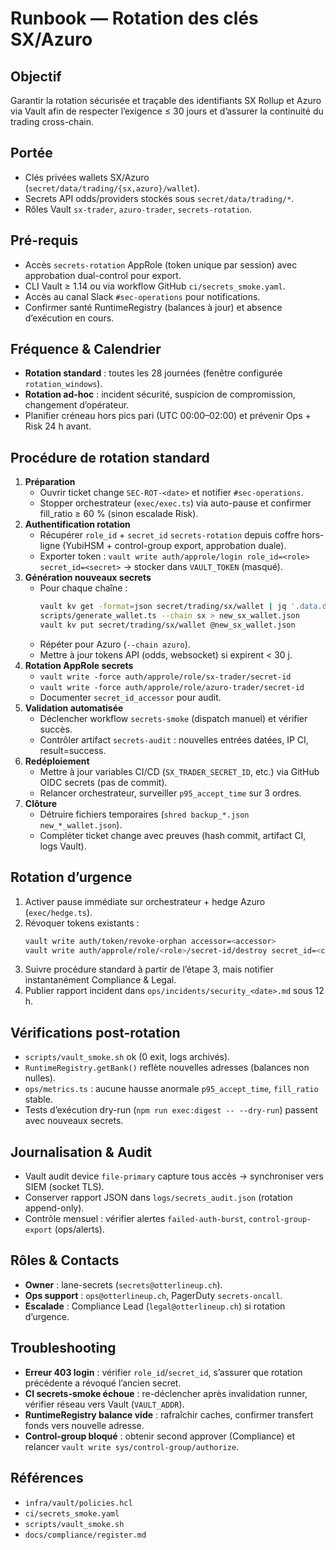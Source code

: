 # Runbook — Rotation des clés SX/Azuro

## Objectif
Garantir la rotation sécurisée et traçable des identifiants SX Rollup et Azuro via Vault afin de respecter l’exigence ≤ 30 jours et d’assurer la continuité du trading cross-chain.

## Portée
- Clés privées wallets SX/Azuro (`secret/data/trading/{sx,azuro}/wallet`).
- Secrets API odds/providers stockés sous `secret/data/trading/*`.
- Rôles Vault `sx-trader`, `azuro-trader`, `secrets-rotation`.

## Pré-requis
- Accès `secrets-rotation` AppRole (token unique par session) avec approbation dual-control pour export.
- CLI Vault ≥ 1.14 ou via workflow GitHub `ci/secrets_smoke.yaml`.
- Accès au canal Slack `#sec-operations` pour notifications.
- Confirmer santé RuntimeRegistry (balances à jour) et absence d’exécution en cours.

## Fréquence & Calendrier
- **Rotation standard** : toutes les 28 journées (fenêtre configurée `rotation_windows`).
- **Rotation ad-hoc** : incident sécurité, suspicion de compromission, changement d’opérateur.
- Planifier créneau hors pics pari (UTC 00:00–02:00) et prévenir Ops + Risk 24 h avant.

## Procédure de rotation standard
1. **Préparation**
   - Ouvrir ticket change `SEC-ROT-<date>` et notifier `#sec-operations`.
   - Stopper orchestrateur (`exec/exec.ts`) via auto-pause et confirmer fill_ratio ≥ 60 % (sinon escalade Risk).
2. **Authentification rotation**
   - Récupérer `role_id` + `secret_id` `secrets-rotation` depuis coffre hors-ligne (YubiHSM + control-group export, approbation duale).
   - Exporter token : `vault write auth/approle/login role_id=<role> secret_id=<secret>` → stocker dans `VAULT_TOKEN` (masqué).
3. **Génération nouveaux secrets**
   - Pour chaque chaîne :
     ```bash
     vault kv get -format=json secret/trading/sx/wallet | jq '.data.data' > backup_sx_<date>.json
     scripts/generate_wallet.ts --chain sx > new_sx_wallet.json
     vault kv put secret/trading/sx/wallet @new_sx_wallet.json
     ```
   - Répéter pour Azuro (`--chain azuro`).
   - Mettre à jour tokens API (odds, websocket) si expirent < 30 j.
4. **Rotation AppRole secrets**
   - `vault write -force auth/approle/role/sx-trader/secret-id`
   - `vault write -force auth/approle/role/azuro-trader/secret-id`
   - Documenter `secret_id_accessor` pour audit.
5. **Validation automatisée**
   - Déclencher workflow `secrets-smoke` (dispatch manuel) et vérifier succès.
   - Contrôler artifact `secrets-audit` : nouvelles entrées datées, IP CI, result=success.
6. **Redéploiement**
   - Mettre à jour variables CI/CD (`SX_TRADER_SECRET_ID`, etc.) via GitHub OIDC secrets (pas de commit).
   - Relancer orchestrateur, surveiller `p95_accept_time` sur 3 ordres.
7. **Clôture**
   - Détruire fichiers temporaires (`shred backup_*.json new_*_wallet.json`).
   - Compléter ticket change avec preuves (hash commit, artifact CI, logs Vault).

## Rotation d’urgence
1. Activer pause immédiate sur orchestrateur + hedge Azuro (`exec/hedge.ts`).
2. Révoquer tokens existants :
   ```bash
   vault write auth/token/revoke-orphan accessor=<accessor>
   vault write auth/approle/role/<role>/secret-id/destroy secret_id=<compromised>
   ```
3. Suivre procédure standard à partir de l’étape 3, mais notifier instantanément Compliance & Legal.
4. Publier rapport incident dans `ops/incidents/security_<date>.md` sous 12 h.

## Vérifications post-rotation
- `scripts/vault_smoke.sh` ok (0 exit, logs archivés).
- `RuntimeRegistry.getBank()` reflète nouvelles adresses (balances non nulles).
- `ops/metrics.ts` : aucune hausse anormale `p95_accept_time`, `fill_ratio` stable.
- Tests d’exécution dry-run (`npm run exec:digest -- --dry-run`) passent avec nouveaux secrets.

## Journalisation & Audit
- Vault audit device `file-primary` capture tous accès → synchroniser vers SIEM (socket TLS).
- Conserver rapport JSON dans `logs/secrets_audit.json` (rotation append-only).
- Contrôle mensuel : vérifier alertes `failed-auth-burst`, `control-group-export` (ops/alerts).

## Rôles & Contacts
- **Owner** : lane-secrets (`secrets@otterlineup.ch`).
- **Ops support** : `ops@otterlineup.ch`, PagerDuty `secrets-oncall`.
- **Escalade** : Compliance Lead (`legal@otterlineup.ch`) si rotation d’urgence.

## Troubleshooting
- **Erreur 403 login** : vérifier `role_id`/`secret_id`, s’assurer que rotation précédente a révoqué l’ancien secret.
- **CI secrets-smoke échoue** : re-déclencher après invalidation runner, vérifier réseau vers Vault (`VAULT_ADDR`).
- **RuntimeRegistry balance vide** : rafraîchir caches, confirmer transfert fonds vers nouvelle adresse.
- **Control-group bloqué** : obtenir second approver (Compliance) et relancer `vault write sys/control-group/authorize`.

## Références
- `infra/vault/policies.hcl`
- `ci/secrets_smoke.yaml`
- `scripts/vault_smoke.sh`
- `docs/compliance/register.md`

